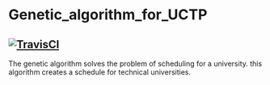 # Genetic_algorithm_for_UCTP
<a href="https://travis-ci.com/github/TimasTT/Genetic_algorithm_for_UCTP"><img alt="TravisCI" src="https://travis-ci.com/TimasTT/Genetic_algorithm_for_UCTP.svg?branch=main" /></a>
----------------------------------------------------------------------------------------------------------------------------------------
The genetic algorithm solves the problem of scheduling for a university. this algorithm creates a schedule for technical universities.
